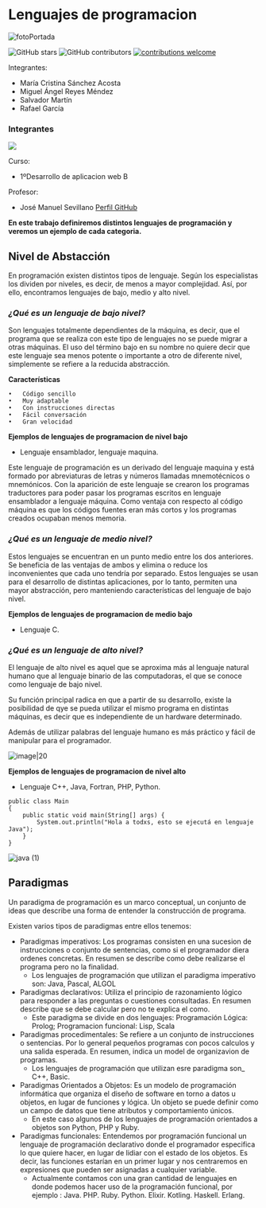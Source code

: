
# Lenguajes de programacion



[portada]:https://ecdisis.com/wp-content/uploads/2021/01/02-Lenguaje-de-programacio%CC%81n-1024x591.jpeg

![fotoPortada][portada]

![GitHub stars](https://img.shields.io/github/stars/migreydev/EntornosDeDesarrollo)
![GitHub contributors](https://img.shields.io/github/contributors/migreydev/EntornosDeDesarrollo)
[![contributions welcome](https://img.shields.io/badge/contributions-welcome-brightgreen.svg?style=flat)](https://github.com/migreydev/EntornosDeDesarrollo)

Integrantes: 
- María Cristina Sánchez Acosta
- Miguel Ángel Reyes Méndez
- Salvador Martín
- Rafael García

### Integrantes

<a href = "https://github.com/migreydev/EntornosDeDesarrollo/tree/main/UD01/graphs/contributors">
   <img src = "https://contrib.rocks/image?repo=migreydev/EntornosDeDesarrollo"/>
 </a>


Curso:

- 1ºDesarrollo de aplicacion web B

Profesor:
- José Manuel Sevillano 
[Perfil GitHub](https://github.com/jms3du)

**En este trabajo definiremos distintos lenguajes de programación y veremos un ejemplo de cada categoria.**

## **Nivel de Abstacción**
En programación existen distintos tipos de lenguaje. Según los especialistas los dividen por niveles, es decir, de menos a mayor complejidad. Así, por ello, encontramos lenguajes de bajo, medio y alto nivel.

### ***¿Qué es un lenguaje de bajo nivel?***

Son lenguajes totalmente dependientes de la máquina, es decir, que el programa que se realiza con este tipo de lenguajes no se puede migrar a otras máquinas. El uso del término bajo en su nombre no quiere decir que este lenguaje sea menos potente o importante a otro de diferente nivel, simplemente se refiere a la reducida abstracción.

**Características**

    •	Código sencillo
    •	Muy adaptable
    •	Con instrucciones directas
    •	Fácil conversación
    •	Gran velocidad

**Ejemplos de lenguajes de programacion de nivel bajo**
- Lenguaje ensamblador, lenguaje maquina.

Este lenguaje de programación es un derivado del lenguaje maquina y está formado por abreviaturas de letras y números llamadas mnemotécnicos o mnemónicos. Con la aparición de este lenguaje se crearon los programas traductores para poder pasar los programas escritos en lenguaje ensamblador a lenguaje máquina.
Como ventaja con respecto al código máquina es que los códigos fuentes eran más cortos y los programas creados ocupaban menos memoria.

### ***¿Qué es un lenguaje de medio nivel?***

Estos lenguajes se encuentran en un punto medio entre los dos anteriores. Se beneficia de las ventajas de ambos y elimina o reduce los inconvenientes que cada uno tendría por separado. Estos lenguajes se usan para el desarrollo de distintas aplicaciones, por lo tanto, permiten una mayor abstracción, pero manteniendo características del lenguaje de bajo nivel.

**Ejemplos de lenguajes de programacion de medio bajo**
- Lenguaje C.


### ***¿Qué es un lenguaje de alto nivel?***

El lenguaje de alto nivel es aquel que se aproxima más al lenguaje natural humano que al lenguaje binario de las computadoras, el que se conoce como lenguaje de bajo nivel.

Su función principal radica en que a partir de su desarrollo, existe la posibilidad de qye se pueda utilizar el mismo programa en distintas máquinas, es decir que es independiente de un hardware determinado. 

Además de utilizar palabras del lenguaje humano es más práctico y fácil de manipular para el programador.

![image|20](https://user-images.githubusercontent.com/49988347/204129692-c5d8a2a6-8e47-40dc-9b82-c7d9d57ad917.png)


**Ejemplos de lenguajes de programacion de nivel alto**
- Lenguaje C++, Java, Fortran, PHP, Python.

```
public class Main
{
	public static void main(String[] args) {
		System.out.println("Hola a todxs, esto se ejecutá en lenguaje Java");
	}
}
```

![java (1)](https://user-images.githubusercontent.com/49988347/204132318-cc481a33-fd25-46ec-9e79-8e48aa000b74.gif)


## Paradigmas

Un paradigma de programación es un marco conceptual, un conjunto de ideas que describe una forma de entender la construcción de programa.

Existen varios tipos de paradigmas entre ellos tenemos:
- Paradigmas imperativos: Los programas consisten en una sucesion de instrucciones o conjunto de sentencias, como si el programador diera ordenes concretas. En resumen se describe como debe realizarse el programa pero no la finalidad.
  - Los lenguajes de programación que utilizan el paradigma imperativo son: Java, Pascal, ALGOL
- Paradigmas declarativos: Utiliza el principio de razonamiento lógico para responder a las preguntas o cuestiones consultadas. En resumen describe que se debe calcular pero no te explica el como.
  - Este paradigma se divide en dos lenguajes: Programación Lógica: Prolog; Programacion funcional: Lisp, Scala
- Paradigmas procedimentales: Se refiere a un conjunto de instrucciones o sentencias. Por lo general pequeños programas con pocos calculos y una salida esperada. En resumen, indica un model de organizavion de programas.
  - Los lenguajes de programación que utilizan esre paradigma son_ C++, Basic.
- Paradigmas Orientados a Objetos: Es un modelo de programación informática que organiza el diseño de software en torno a datos u objetos, en lugar de funciones y lógica. Un objeto se puede definir como un campo de datos que tiene atributos y comportamiento únicos.
  - En este caso algunos de los lenguajes de programación orientados a objetos son Python, PHP y Ruby.
- Paradigmas funcionales: Entendemos por programación funcional un lenguaje de programación declarativo donde el programador especifica lo que quiere hacer, en lugar de lidiar con el estado de los objetos. Es decir, las funciones estarían en un primer lugar y nos centraremos en expresiones que pueden ser asignadas a cualquier variable.
  - Actualmente contamos con una gran cantidad de lenguajes en donde podemos hacer uso de la programación funcional, por ejemplo :
Java. PHP. Ruby. Python. Elixir. Kotling. Haskell. Erlang.





